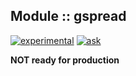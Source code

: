 ## Module :: gspread

[![experimental](https://img.shields.io/badge/status-experimental-orange)](https://github.com/emersion/stability-badges#experimental)
[![ask](https://img.shields.io/badge/discord-join%20chat-7289DA)](https://discord.gg/RzQGqF5z)


**NOT ready for production**